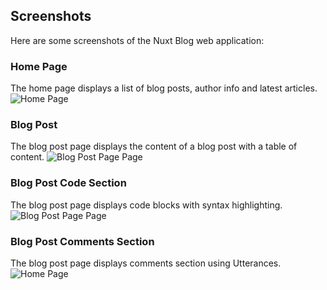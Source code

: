 ## Screenshots
Here are some screenshots of the Nuxt Blog web application:

### Home Page
The home page displays a list of blog posts, author info and latest articles.
![Home Page](./nuxt-blog/02.png)

### Blog Post
The blog post page displays the content of a blog post with a table of content.
![Blog Post Page Page](./nuxt-blog/03.png)


### Blog Post Code Section
The blog post page displays code blocks with syntax highlighting.
![Blog Post Page Page](./nuxt-blog/04.png)

### Blog Post Comments Section
The blog post page displays comments section using Utterances.
![Home Page](./nuxt-blog/05.png)